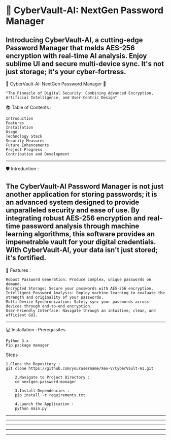 # 🔐 CyberVault-AI: NextGen Password Manager 
Introducing CyberVault-AI, a cutting-edge Password Manager that melds AES-256 encryption with real-time AI analysis. Enjoy sublime UI and secure multi-device sync. It's not just storage; it's your cyber-fortress.
-----------------------------------------------------------------------------------------------------------------------

🔐 CyberVault-AI: NextGen Password Manager 🔐

    "The Pinnacle of Digital Security: Combining Advanced Encryption, Artificial Intelligence, and User-Centric Design"

📚 Table of Contents :

    Introduction
    Features
    Installation
    Usage
    Technology Stack
    Security Measures
    Future Enhancements
    Project Progress
    Contribution and Development
-----------------------------------------------------------------------------------------------------------------------

🛡️ Introduction :

The CyberVault-AI Password Manager is not just another application for storing passwords; it is an advanced system designed to provide unparalleled security and ease of use. By integrating robust AES-256 encryption and real-time password analysis through machine learning algorithms, this software provides an impenetrable vault for your digital credentials. With CyberVault-AI, your data isn't just stored; it's fortified.
-----------------------------------------------------------------------------------------------------------------------

🎯 Features :

    Robust Password Generation: Produce complex, unique passwords on demand.
    Encrypted Storage: Secure your passwords with AES-256 encryption.
    Intelligent Password Analysis: Employ machine learning to evaluate the strength and originality of your passwords.
    Multi-Device Synchronization: Safely sync your passwords across devices through end-to-end encryption.
    User-Friendly Interface: Navigate through an intuitive, clean, and efficient GUI.
-----------------------------------------------------------------------------------------------------------------------

💻 Installation :
Prerequisites

    Python 3.x
    Pip package manager

Steps

    1.Clone the Repository :
    git clone https://github.com/yourusername/Xeo-V/CyberVault-AI.git

```
    2.Navigate to Project Directory :
    cd nextgen-password-manager
```
```
    3.Install Dependencies :
    pip install -r requirements.txt
```
```
    4.Launch the Application :
    python main.py
```

-----------------------------------------------------------------------------------------------------------------------

-----------------------------------------------------------------------------------------------------------------------
-----------------------------------------------------------------------------------------------------------------------
-----------------------------------------------------------------------------------------------------------------------
-----------------------------------------------------------------------------------------------------------------------
